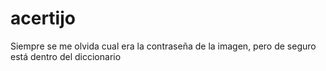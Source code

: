 # acertijo
Siempre se me olvida cual  era la contraseña de la imagen, pero de seguro está dentro del diccionario
